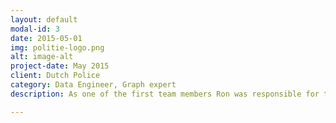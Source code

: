 ```yaml
---
layout: default
modal-id: 3
date: 2015-05-01
img: politie-logo.png
alt: image-alt
project-date: May 2015
client: Dutch Police
category: Data Engineer, Graph expert
description: As one of the first team members Ron was responsible for the setup of a Hadoop cluster of 240 nodes. We were able to start loading the raw data after a few weeks while in the meantime extending the cluster with more and more components. Ron helped a team working on a fluid criminal network analysis using his knowledge about graph technology.

---
```

